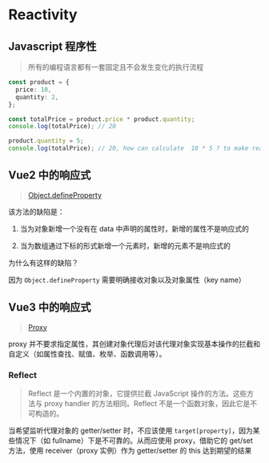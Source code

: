 # Reactivity

## Javascript 程序性

> 所有的编程语言都有一套固定且不会发生变化的执行流程

```typescript
const product = {
  price: 10,
  quantity: 2,
};

const totalPrice = product.price * product.quantity;
console.log(totalPrice); // 20

product.quantity = 5;
console.log(totalPrice); // 20, how can calculate  10 * 5 ? to make reactivity!
```

## Vue2 中的响应式

> [Object.defineProperty](https://developer.mozilla.org/en-US/docs/Web/JavaScript/Reference/Global_Objects/Object/defineProperty)

该方法的缺陷是：

1. 当为对象新增一个没有在 data 中声明的属性时，新增的属性不是响应式的

2. 当为数组通过下标的形式新增一个元素时，新增的元素不是响应式的

为什么有这样的缺陷？

因为 `Object.defineProperty` 需要明确接收对象以及对象属性（key name）

## Vue3 中的响应式

> [Proxy](https://developer.mozilla.org/en-US/docs/Web/JavaScript/Reference/Global_Objects/Proxy)

proxy 并不要求指定属性，其创建对象代理后对该代理对象实现基本操作的拦截和自定义（如属性查找、赋值、枚举、函数调用等）。

### Reflect

> Reflect 是一个内置的对象，它提供拦截 JavaScript 操作的方法。这些方法与 proxy handler 的方法相同。Reflect 不是一个函数对象，因此它是不可构造的。

当希望监听代理对象的 getter/setter 时，不应该使用 `target[property]`，因为某些情况下（如 fullname）下是不可靠的。从而应使用 proxy，借助它的 get/set 方法，使用 receiver（proxy 实例）作为 getter/setter 的 this 达到期望的结果
